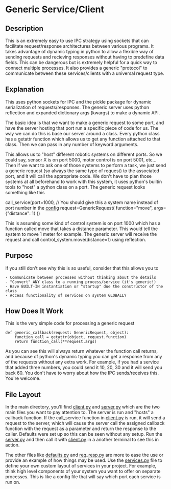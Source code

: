 # Generic Service/Client

## Description
This is an extremely easy to use IPC strategy using sockets that can facilitate request/response architectures between various programs.
It takes advantage of dynamic typing in python to allow a flexible way of sending requests and recieving responses without having to predefine data fields.
This can be dangerous but is extremely helpful for a quick way to connect multiple processes. It also provides a generic "protocol" to communicate between these services/clients with a universal request type.

## Explanation
This uses python sockets for IPC and the pickle package for dynamic serialization of requests/responses. The generic server uses python reflection and expanded dictionary args (kwargs) to make a dynamic API. 

The basic idea is that we want to make a generic request to some port, and have the server hosting that port run a specific piece of code for us. The way we can do this is base our server around a class. Every python class has a getattr function which allows us to get any function attached to that class. Then we can pass in any number of keyword arguments. 

This allows us to "host" different robotic systems on different ports. So we could say, sensor X is on port 5000, motor control is on port 5001, etc... Then if we want to ask one of those systems to perform a task, we just send a generic request (so always the same type of request) to the associated port, and it will call the appropriate code. We don't have to plan those systems at all beforehand to work with this system, it uses python's builtin tools to "host" a python class on a port. The generic request looks something like this

call_service(port=1000, // You should give this a system name instead of port number in the [config](config/services.py)
             request=GenericRequest(
                function="move", 
                args={"distance": 1}
))

This is assuming some kind of control system is on port 1000 which has a function called move that takes a distance parameter. This would tell the system to move 1 meter for example. The generic server will receive the request and call control_system.move(distance=1) using reflection.

## Purpose
If you still don't see why this is so useful, consider that this allows you to

    - Communicate between processes without thinking about the details
    - "Convert" ANY class to a running process/service (it's generic!)
    - Have BUILT-IN instantiation or "startup" due the constructor of the class
    - Access functionality of services on system GLOBALLY

## How Does It Work
This is the very simple code for processing a generic request

    def generic_callback(request: GenericRequest, object): 
        function_call = getattr(object, request.function)
        return function_call(**request.args)

As you can see this will always return whatever the function call returns, and because of python's dynamic typing you can get a response from any of the requests without any extra work. For example, if you had a service that added three numbers, you could send it 10, 20, 30 and it will send you back 60. You don't have to worry about how the IPC sends/receives this. You're welcome.

## File Layout

In the main directory, you'll find [client.py](main/client.py) and [server.py](main/server.py) which are the two main files you want to pay attention to. The server is run and "hosts" a callback function. If the call_service function in [client.py](main/client.py) is run, it will send a request to the server, which will cause the server call the assigned callback function with the request as a parameter and return the response to the caller. Defaults were set up so this can be seen without any setup. Run the [server.py](main/server.py) and then call it with [client.py](main/client.py) in a another terminal to see this in action.

The other files like [defaults.py](utility/defaults.py) and [req_resp.py](utility/req_resp.py) are more to ease the use or provide an example of how things may be used. Use the [services.py](config/services.py) file to define your own custom layout of services in your project. For example, think high level components of your system you want to offer on separate processes. This is like a config file that will say which port each service is run on.
